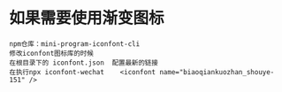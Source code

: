 # 如果需要使用渐变图标  
    npm仓库：mini-program-iconfont-cli
    修改iconfont图标库的时候 
    在根目录下的 iconfont.json  配置最新的链接
    在执行npx iconfont-wechat    <iconfont name="biaoqiankuozhan_shouye-151" />